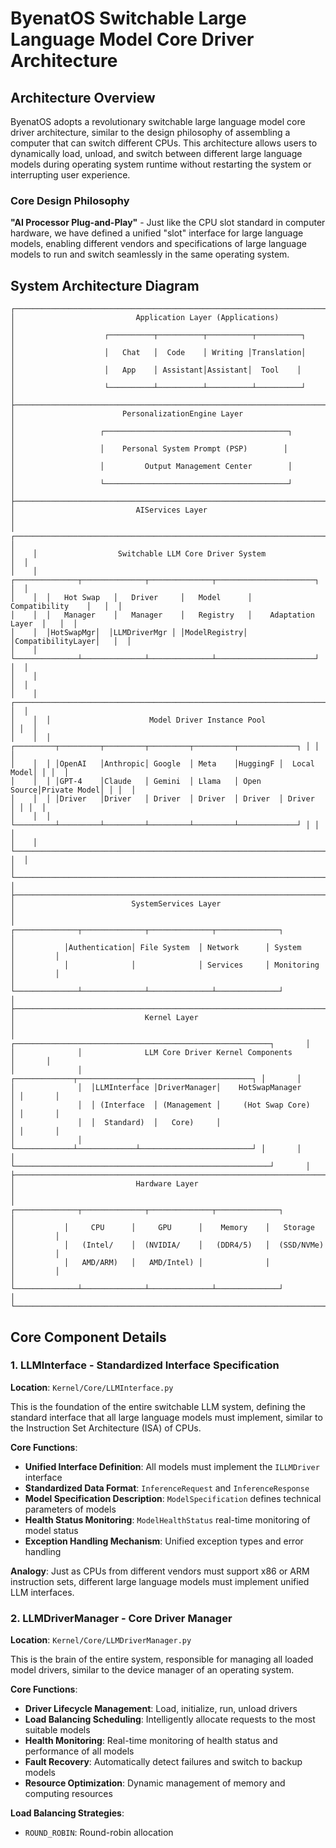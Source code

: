 # ByenatOS Switchable Large Language Model Core Driver Architecture

## Architecture Overview

ByenatOS adopts a revolutionary switchable large language model core driver architecture, similar to the design philosophy of assembling a computer that can switch different CPUs. This architecture allows users to dynamically load, unload, and switch between different large language models during operating system runtime without restarting the system or interrupting user experience.

### Core Design Philosophy

**"AI Processor Plug-and-Play"** - Just like the CPU slot standard in computer hardware, we have defined a unified "slot" interface for large language models, enabling different vendors and specifications of large language models to run and switch seamlessly in the same operating system.

## System Architecture Diagram

```
┌─────────────────────────────────────────────────────────────────────────────────┐
│                           Application Layer (Applications)                     │
│                    ┌──────────┬──────────┬──────────┬──────────┐                │
│                    │   Chat   │  Code    │ Writing │Translation│                │
│                    │   App    │ Assistant│Assistant│  Tool    │                │
│                    └──────────┴──────────┴──────────┴──────────┘                │
├─────────────────────────────────────────────────────────────────────────────────┤
│                        PersonalizationEngine Layer                             │
│                   ┌─────────────────────────────────────────┐                  │
│                   │    Personal System Prompt (PSP)        │                  │
│                   │         Output Management Center        │                  │
│                   └─────────────────────────────────────────┘                  │
├─────────────────────────────────────────────────────────────────────────────────┤
│                           AIServices Layer                                    │
│    ┌─────────────────────────────────────────────────────────────────────────┐  │
│    │                  Switchable LLM Core Driver System                     │  │
│    │  ┌──────────────┬──────────────┬──────────────┬──────────────────────┐   │  │
│    │  │   Hot Swap   │   Driver     │   Model      │    Compatibility    │   │  │
│    │  │   Manager    │   Manager    │   Registry   │    Adaptation Layer  │   │  │
│    │  │HotSwapMgr│  │LLMDriverMgr │ │ModelRegistry│ │CompatibilityLayer│   │  │
│    │  └──────────────┴──────────────┴──────────────┴──────────────────────┘   │  │
│    │                                                                          │  │
│    │  ┌─────────────────────────────────────────────────────────────────────┐ │  │
│    │  │                      Model Driver Instance Pool                    │ │  │
│    │  │ ┌─────────┬─────────┬─────────┬─────────┬─────────┬─────────────┐ │ │  │
│    │  │ │OpenAI   │Anthropic│ Google  │ Meta    │HuggingF │  Local Model│ │ │  │
│    │  │ │GPT-4    │Claude   │ Gemini  │ Llama   │ Open Source│Private Model│ │ │  │
│    │  │ │Driver   │Driver   │ Driver  │ Driver  │ Driver  │ Driver     │ │ │  │
│    │  │ └─────────┴─────────┴─────────┴─────────┴─────────┴─────────────┘ │ │  │
│    │  └─────────────────────────────────────────────────────────────────────┘ │  │
│    └─────────────────────────────────────────────────────────────────────────┘  │
├─────────────────────────────────────────────────────────────────────────────────┤
│                          SystemServices Layer                                 │
│           ┌──────────────┬──────────────┬──────────────┬──────────────┐         │
│           │Authentication│ File System  │ Network      │ System       │         │
│           │              │              │ Services     │ Monitoring   │         │
│           └──────────────┴──────────────┴──────────────┴──────────────┘         │
├─────────────────────────────────────────────────────────────────────────────────┤
│                             Kernel Layer                                       │
│              ┌─────────────────────────────────────────────────────────┐       │
│              │              LLM Core Driver Kernel Components         │       │
│              │  ┌─────────────┬─────────────┬─────────────────────────┐ │       │
│              │  │LLMInterface │DriverManager│    HotSwapManager      │ │       │
│              │  │ (Interface  │ (Management │     (Hot Swap Core)     │ │       │
│              │  │  Standard)  │   Core)     │                         │ │       │
│              │  └─────────────┴─────────────┴─────────────────────────┘ │       │
│              └─────────────────────────────────────────────────────────┘       │
├─────────────────────────────────────────────────────────────────────────────────┤
│                           Hardware Layer                                       │
│           ┌──────────────┬──────────────┬──────────────┬──────────────┐         │
│           │     CPU      │     GPU      │    Memory    │   Storage    │         │
│           │   (Intel/    │  (NVIDIA/    │   (DDR4/5)   │  (SSD/NVMe)  │         │
│           │   AMD/ARM)   │   AMD/Intel) │              │              │         │
│           └──────────────┴──────────────┴──────────────┴──────────────┘         │
└─────────────────────────────────────────────────────────────────────────────────┘
```

## Core Component Details

### 1. LLMInterface - Standardized Interface Specification

**Location**: `Kernel/Core/LLMInterface.py`

This is the foundation of the entire switchable LLM system, defining the standard interface that all large language models must implement, similar to the Instruction Set Architecture (ISA) of CPUs.

**Core Functions**:
- **Unified Interface Definition**: All models must implement the `ILLMDriver` interface
- **Standardized Data Format**: `InferenceRequest` and `InferenceResponse`
- **Model Specification Description**: `ModelSpecification` defines technical parameters of models
- **Health Status Monitoring**: `ModelHealthStatus` real-time monitoring of model status
- **Exception Handling Mechanism**: Unified exception types and error handling

**Analogy**: Just as CPUs from different vendors must support x86 or ARM instruction sets, different large language models must implement unified LLM interfaces.

### 2. LLMDriverManager - Core Driver Manager

**Location**: `Kernel/Core/LLMDriverManager.py`

This is the brain of the entire system, responsible for managing all loaded model drivers, similar to the device manager of an operating system.

**Core Functions**:
- **Driver Lifecycle Management**: Load, initialize, run, unload drivers
- **Load Balancing Scheduling**: Intelligently allocate requests to the most suitable models
- **Health Monitoring**: Real-time monitoring of health status and performance of all models
- **Fault Recovery**: Automatically detect failures and switch to backup models
- **Resource Optimization**: Dynamic management of memory and computing resources

**Load Balancing Strategies**:
- `ROUND_ROBIN`: Round-robin allocation